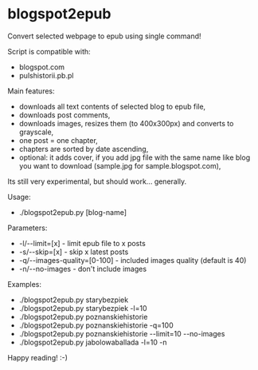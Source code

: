# blogspot2epub
Convert selected webpage to epub using single command!

Script is compatible with:
- blogspot.com
- pulshistorii.pb.pl

Main features:
- downloads all text contents of selected blog to epub file,
- downloads post comments,
- downloads images, resizes them (to 400x300px) and converts to grayscale,
- one post = one chapter,
- chapters are sorted by date ascending,
- optional: it adds cover, if you add jpg file with the same name like blog you want to download (sample.jpg for sample.blogspot.com),

Its still very experimental, but should work... generally.

Usage:
- ./blogspot2epub.py [blog-name] <parameters>

Parameters:
- -l/--limit=[x] - limit epub file to x posts
- -s/--skip=[x] - skip x latest posts
- -q/--images-quality=[0-100] - included images quality (default is 40)
- -n/--no-images - don't include images

Examples:
- ./blogspot2epub.py starybezpiek
- ./blogspot2epub.py starybezpiek -l=10
- ./blogspot2epub.py poznanskiehistorie
- ./blogspot2epub.py poznanskiehistorie -q=100
- ./blogspot2epub.py poznanskiehistorie --limit=10 --no-images
- ./blogspot2epub.py jabolowaballada -l=10 -n

Happy reading!
:-)
